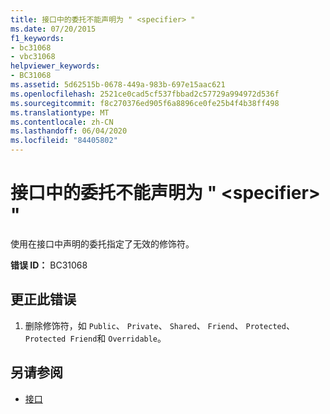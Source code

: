 ```yaml
---
title: 接口中的委托不能声明为 " <specifier> "
ms.date: 07/20/2015
f1_keywords:
- bc31068
- vbc31068
helpviewer_keywords:
- BC31068
ms.assetid: 5d62515b-0678-449a-983b-697e15aac621
ms.openlocfilehash: 2521ce0cad5cf537fbbad2c57729a994972d536f
ms.sourcegitcommit: f8c270376ed905f6a8896ce0fe25b4f4b38ff498
ms.translationtype: MT
ms.contentlocale: zh-CN
ms.lasthandoff: 06/04/2020
ms.locfileid: "84405802"
---
```

# <a name="delegate-in-an-interface-cannot-be-declared-specifier"></a>接口中的委托不能声明为 " \<specifier> "
使用在接口中声明的委托指定了无效的修饰符。  
  
 **错误 ID：** BC31068  
  
## <a name="to-correct-this-error"></a>更正此错误  
  
1. 删除修饰符，如 `Public`、 `Private`、 `Shared`、 `Friend`、 `Protected`、 `Protected Friend`和 `Overridable`。  
  
## <a name="see-also"></a>另请参阅

- [接口](../programming-guide/language-features/interfaces/index.md)
